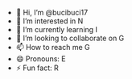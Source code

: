 - 👋 Hi, I’m @bucibuci17
- 👀 I’m interested in N
- 🌱 I’m currently learning I
- 💞️ I’m looking to collaborate on G
- 📫 How to reach me G
- 😄 Pronouns: E
- ⚡ Fun fact: R

<!---
bucibuci17/bucibuci17 is a ✨ special ✨ repository because its `README.md` (this file) appears on your GitHub profile.
You can click the Preview link to take a look at your changes.
--->
